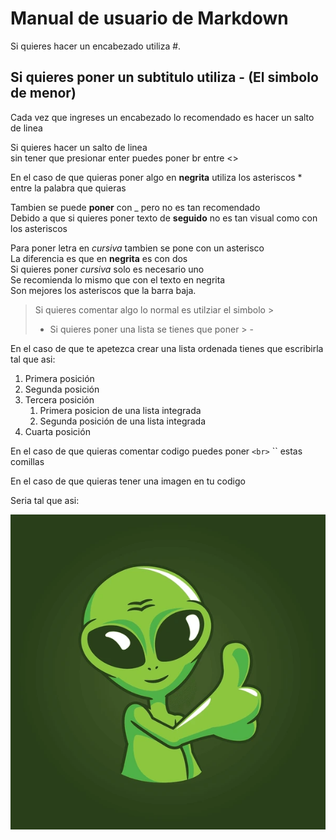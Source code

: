 # Manual de usuario de Markdown

Si quieres hacer un encabezado utiliza #.

Si quieres poner un subtitulo utiliza - (El simbolo de menor)
-------------------------------------

Cada vez que ingreses un encabezado lo recomendado es hacer un salto de linea


Si quieres hacer un salto de linea<br>
sin tener que presionar enter puedes poner br entre <>

En el caso de que quieras poner algo en **negrita** utiliza los asteriscos * entre la palabra que quieras

Tambien se puede __poner__ con _ pero no es tan recomendado<br>
Debido a que si quieres poner texto de __seguido__ no es tan visual como con los asteriscos

Para poner letra en *cursiva* tambien se pone con un asterisco<br>
La diferencia es que en **negrita** es con dos <br>
Si quieres poner *cursiva* solo es necesario uno<br>
Se recomienda lo mismo que con el texto en negrita<br>
Son mejores los asteriscos que la barra baja.

>Si quieres comentar algo lo normal es utilziar el simbolo > <br>
> - Si quieres poner una lista se tienes que poner > - 

En el caso de que te apetezca crear una lista ordenada tienes que escribirla tal que asi:<br>
1. Primera posición
2. Segunda posición
3. Tercera posición
    1. Primera posicion de una lista integrada
    2. Segunda posición de una lista integrada
4. Cuarta posición

En el caso de que quieras comentar codigo puedes poner `<br>` `` estas comillas

En el caso de que quieras tener una imagen en tu codigo<br>

Seria tal que asi:

![Alien](./Alien.jpg)